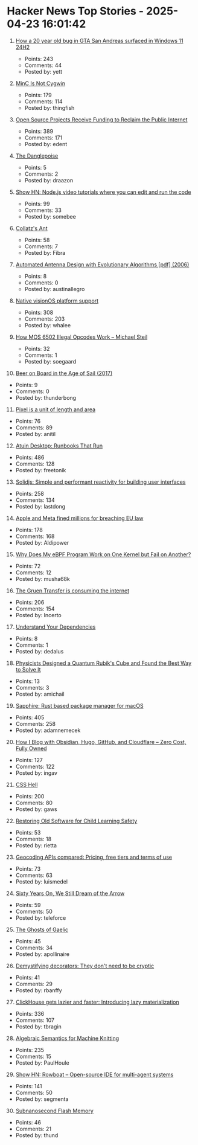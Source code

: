 # Hacker News Top Stories - 2025-04-23 16:01:42

1. [How a 20 year old bug in GTA San Andreas surfaced in Windows 11 24H2](https://cookieplmonster.github.io/2025/04/23/gta-san-andreas-win11-24h2-bug/)
   - Points: 243
   - Comments: 44
   - Posted by: yett

2. [MinC Is Not Cygwin](https://minc.commandlinerevolution.nl/english/home.html)
   - Points: 179
   - Comments: 114
   - Posted by: thingfish

3. [Open Source Projects Receive Funding to Reclaim the Public Internet](https://nlnet.nl/news/2025/20250422-announcement-grants-CommonsFund.html)
   - Points: 389
   - Comments: 171
   - Posted by: edent

4. [The Danglepoise](https://www.sallery.co.uk/danglepoise)
   - Points: 5
   - Comments: 2
   - Posted by: draazon

5. [Show HN: Node.js video tutorials where you can edit and run the code](undefined)
   - Points: 99
   - Comments: 33
   - Posted by: somebee

6. [Collatz's Ant](https://gbragafibra.github.io/2025/01/08/collatz_ant2.html)
   - Points: 58
   - Comments: 7
   - Posted by: Fibra

7. [Automated Antenna Design with Evolutionary Algorithms [pdf] (2006)](https://ntrs.nasa.gov/api/citations/20060024675/downloads/20060024675.pdf)
   - Points: 8
   - Comments: 0
   - Posted by: austinallegro

8. [Native visionOS platform support](https://github.com/godotengine/godot/pull/105628)
   - Points: 308
   - Comments: 203
   - Posted by: whalee

9. [How MOS 6502 Illegal Opcodes Work – Michael Steil](https://www.pagetable.com/?p=39)
   - Points: 32
   - Comments: 1
   - Posted by: soegaard

10. [Beer on Board in the Age of Sail (2017)](https://blog.library.si.edu/blog/2017/08/02/beer-board-age-sail/)
   - Points: 9
   - Comments: 0
   - Posted by: thunderbong

11. [Pixel is a unit of length and area](https://www.nayuki.io/page/pixel-is-a-unit-of-length-and-area)
   - Points: 76
   - Comments: 89
   - Posted by: anitil

12. [Atuin Desktop: Runbooks That Run](https://blog.atuin.sh/atuin-desktop-runbooks-that-run/)
   - Points: 486
   - Comments: 128
   - Posted by: freetonik

13. [Solidjs: Simple and performant reactivity for building user interfaces](https://www.solidjs.com/)
   - Points: 258
   - Comments: 134
   - Posted by: lastdong

14. [Apple and Meta fined millions for breaching EU law](https://ca.finance.yahoo.com/news/apple-fined-570-million-meta-094701712.html)
   - Points: 178
   - Comments: 168
   - Posted by: Aldipower

15. [Why Does My eBPF Program Work on One Kernel but Fail on Another?](https://ebpfchirp.substack.com/p/why-does-my-ebpf-program-work-on)
   - Points: 72
   - Comments: 12
   - Posted by: musha68k

16. [The Gruen Transfer is consuming the internet](https://sebs.website/blog/the%20gruen-transfer-is-consuming-the-internet)
   - Points: 206
   - Comments: 154
   - Posted by: Incerto

17. [Understand Your Dependencies](https://deps.dev/)
   - Points: 8
   - Comments: 1
   - Posted by: dedalus

18. [Physicists Designed a Quantum Rubik's Cube and Found the Best Way to Solve It](https://www.sciencealert.com/physicists-designed-a-quantum-rubiks-cube-and-found-the-best-way-to-solve-it)
   - Points: 13
   - Comments: 3
   - Posted by: amichail

19. [Sapphire: Rust based package manager for macOS](https://github.com/alexykn/sapphire)
   - Points: 405
   - Comments: 258
   - Posted by: adamnemecek

20. [How I Blog with Obsidian, Hugo, GitHub, and Cloudflare – Zero Cost, Fully Owned](https://ingau.me/blog/how-i-write-my-blogs-in-obsidian-and-publish-instantly/)
   - Points: 127
   - Comments: 122
   - Posted by: ingav

21. [CSS Hell](https://csshell.com/)
   - Points: 200
   - Comments: 80
   - Posted by: gaws

22. [Restoring Old Software for Child Learning Safety](https://rietta.com/blog/child-learning-with-old-software/)
   - Points: 53
   - Comments: 18
   - Posted by: rietta

23. [Geocoding APIs compared: Pricing, free tiers and terms of use](https://www.bitoff.org/geocoding-apis-comparison/)
   - Points: 73
   - Comments: 63
   - Posted by: luismedel

24. [Sixty Years On, We Still Dream of the Arrow](https://watershedmagazine.com/features/sixty-years-on-we-still-dream-of-the-arrow/)
   - Points: 59
   - Comments: 50
   - Posted by: teleforce

25. [The Ghosts of Gaelic](https://www.historytoday.com/archive/behind-times/ghosts-gaelic)
   - Points: 45
   - Comments: 34
   - Posted by: apollinaire

26. [Demystifying decorators: They don't need to be cryptic](https://www.thepythoncodingstack.com/p/demystifying-python-decorators)
   - Points: 41
   - Comments: 29
   - Posted by: rbanffy

27. [ClickHouse gets lazier and faster: Introducing lazy materialization](https://clickhouse.com/blog/clickhouse-gets-lazier-and-faster-introducing-lazy-materialization)
   - Points: 336
   - Comments: 107
   - Posted by: tbragin

28. [Algebraic Semantics for Machine Knitting](https://uwplse.org/2025/03/31/Algebraic-Knitting.html)
   - Points: 235
   - Comments: 15
   - Posted by: PaulHoule

29. [Show HN: Rowboat – Open-source IDE for multi-agent systems](https://github.com/rowboatlabs/rowboat)
   - Points: 141
   - Comments: 50
   - Posted by: segmenta

30. [Subnanosecond Flash Memory](https://www.nature.com/articles/s41586-025-08839-w)
   - Points: 46
   - Comments: 21
   - Posted by: thund

